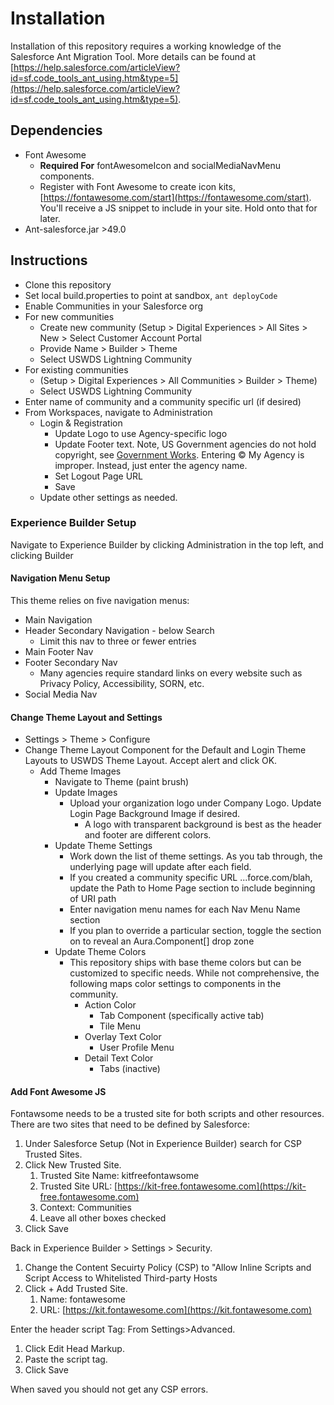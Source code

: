 # Installation

Installation of this repository requires a working knowledge of the Salesforce Ant Migration Tool. More details can be found at [https://help.salesforce.com/articleView?id=sf.code_tools_ant_using.htm&type=5](https://help.salesforce.com/articleView?id=sf.code_tools_ant_using.htm&type=5).

## Dependencies

- Font Awesome
  - **Required For** fontAwesomeIcon and socialMediaNavMenu components.
  - Register with Font Awesome to create icon kits, [https://fontawesome.com/start](https://fontawesome.com/start). You'll receive a JS snippet to include in your site. Hold onto that for later.
- Ant-salesforce.jar >49.0

## Instructions

- Clone this repository
- Set local build.properties to point at sandbox, `ant deployCode`
- Enable Communities in your Salesforce org
- For new communities
  - Create new community (Setup > Digital Experiences > All Sites > New > Select Customer Account Portal
  - Provide Name > Builder > Theme
  - Select USWDS Lightning Community
- For existing communities
  - (Setup > Digital Experiences > All Communities > Builder > Theme)
  - Select USWDS Lightning Community
- Enter name of community and a community specific url (if desired)
- From Workspaces, navigate to Administration
  - Login & Registration
    - Update Logo to use Agency-specific logo
    - Update Footer text. Note, US Government agencies do not hold copyright, see [Government Works](https://www.usa.gov/government-works). Entering © My Agency is improper. Instead, just enter the agency name.
    - Set Logout Page URL
    - Save
  - Update other settings as needed.

### Experience Builder Setup

Navigate to Experience Builder by clicking Administration in the top left, and clicking Builder

#### Navigation Menu Setup

This theme relies on five navigation menus:

- Main Navigation
- Header Secondary Navigation - below Search
  - Limit this nav to three or fewer entries
- Main Footer Nav
- Footer Secondary Nav
  - Many agencies require standard links on every website such as Privacy Policy, Accessibility, SORN, etc.
- Social Media Nav

#### Change Theme Layout and Settings

- Settings > Theme > Configure
- Change Theme Layout Component for the Default and Login Theme Layouts to USWDS Theme Layout. Accept alert and click OK.
  - Add Theme Images
    - Navigate to Theme (paint brush)
    - Update Images
      - Upload your organization logo under Company Logo. Update Login Page Background Image if desired.
        - A logo with transparent background is best as the header and footer are different colors.
    - Update Theme Settings
      - Work down the list of theme settings. As you tab through, the underlying page will update after each field.
      - If you created a community specific URL ...force.com/blah, update the Path to Home Page section to include beginning of URI path
      - Enter navigation menu names for each Nav Menu Name section
      - If you plan to override a particular section, toggle the section on to reveal an Aura.Component[] drop zone
    - Update Theme Colors
      - This repository ships with base theme colors but can be customized to specific needs. While not comprehensive, the following maps color settings to components in the community.
        - Action Color
          - Tab Component (specifically active tab)
          - Tile Menu
        - Overlay Text Color
          - User Profile Menu
        - Detail Text Color
          - Tabs (inactive)

#### Add Font Awesome JS

Fontawsome needs to be a trusted site for both scripts and other resources. There are two sites that need to be defined by Salesforce:

1. Under Salesforce Setup (Not in Experience Builder) search for CSP Trusted Sites.
1. Click New Trusted Site.
   1. Trusted Site Name: kitfreefontawsome
   1. Trusted Site URL: [https://kit-free.fontawesome.com](https://kit-free.fontawesome.com)
   1. Context: Communities
   1. Leave all other boxes checked
1. Click Save

Back in Experience Builder > Settings > Security.

1. Change the Content Secuirty Policy (CSP) to "Allow Inline Scripts and Script Access to Whitelisted Third-party Hosts
1. Click + Add Trusted Site.
   1. Name: fontawesome
   1. URL: [https://kit.fontawesome.com](https://kit.fontawesome.com)

Enter the header script Tag:
From Settings>Advanced.

1. Click Edit Head Markup.
1. Paste the script tag.
1. Click Save

When saved you should not get any CSP errors.
